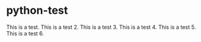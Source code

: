 # python-test

This is a test.
This is a test 2.
This is a test 3.
This is a test 4.
This is a test 5.
This is a test 6.
